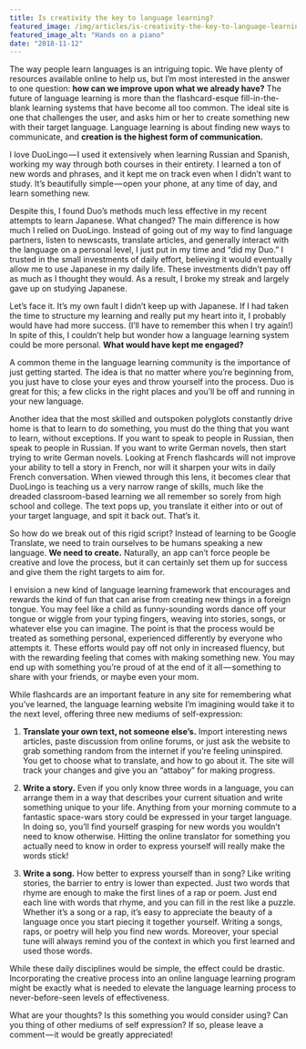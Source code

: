 ```yaml
---
title: Is creativity the key to language learning?
featured_image: /img/articles/is-creativity-the-key-to-language-learning/piano.jpeg
featured_image_alt: "Hands on a piano" 
date: "2018-11-12"
---
```


The way people learn languages is an intriguing topic. We have plenty of resources available online to help us, but I’m most interested in the answer to one question: **how can we improve upon what we already have?** The future of language learning is more than the flashcard-esque fill-in-the-blank learning systems that have become all too common. The ideal site is one that challenges the user, and asks him or her to create something new with their target language. Language learning is about finding new ways to communicate, and **creation is the highest form of communication.**

I love DuoLingo — I used it extensively when learning Russian and Spanish, working my way through both courses in their entirety. I learned a ton of new words and phrases, and it kept me on track even when I didn’t want to study. It’s beautifully simple — open your phone, at any time of day, and learn something new.

Despite this, I found Duo’s methods much less effective in my recent attempts to learn Japanese. What changed? The main difference is how much I relied on DuoLingo. Instead of going out of my way to find language partners, listen to newscasts, translate articles, and generally interact with the language on a personal level, I just put in my time and “did my Duo.” I trusted in the small investments of daily effort, believing it would eventually allow me to use Japanese in my daily life. These investments didn’t pay off as much as I thought they would. As a result, I broke my streak and largely gave up on studying Japanese.

Let’s face it. It’s my own fault I didn’t keep up with Japanese. If I had taken the time to structure my learning and really put my heart into it, I probably would have had more success. (I’ll have to remember this when I try again!) In spite of this, I couldn’t help but wonder how a language learning system could be more personal. **What would have kept me engaged?**

A common theme in the language learning community is the importance of just getting started. The idea is that no matter where you’re beginning from, you just have to close your eyes and throw yourself into the process. Duo is great for this; a few clicks in the right places and you’ll be off and running in your new language.

Another idea that the most skilled and outspoken polyglots constantly drive home is that to learn to do something, you must do the thing that you want to learn, without exceptions. If you want to speak to people in Russian, then speak to people in Russian. If you want to write German novels, then start trying to write German novels. Looking at French flashcards will not improve your ability to tell a story in French, nor will it sharpen your wits in daily French conversation. When viewed through this lens, it becomes clear that DuoLingo is teaching us a very narrow range of skills, much like the dreaded classroom-based learning we all remember so sorely from high school and college. The text pops up, you translate it either into or out of your target language, and spit it back out. That’s it.

So how do we break out of this rigid script? Instead of learning to be Google Translate, we need to train ourselves to be humans speaking a new language. **We need to create.** Naturally, an app can’t force people be creative and love the process, but it can certainly set them up for success and give them the right targets to aim for.

I envision a new kind of language learning framework that encourages and rewards the kind of fun that can arise from creating new things in a foreign tongue. You may feel like a child as funny-sounding words dance off your tongue or wiggle from your typing fingers, weaving into stories, songs, or whatever else you can imagine. The point is that the process would be treated as something personal, experienced differently by everyone who attempts it. These efforts would pay off not only in increased fluency, but with the rewarding feeling that comes with making something new. You may end up with something you’re proud of at the end of it all — something to share with your friends, or maybe even your mom.

While flashcards are an important feature in any site for remembering what you’ve learned, the language learning website I’m imagining would take it to the next level, offering three new mediums of self-expression:

1. **Translate your own text, not someone else’s.** Import interesting news articles, paste discussion from online forums, or just ask the website to grab something random from the internet if you’re feeling uninspired. You get to choose what to translate, and how to go about it. The site will track your changes and give you an “attaboy” for making progress.

2. **Write a story.** Even if you only know three words in a language, you can arrange them in a way that describes your current situation and write something unique to your life. Anything from your morning commute to a fantastic space-wars story could be expressed in your target language. In doing so, you’ll find yourself grasping for new words you wouldn’t need to know otherwise. Hitting the online translator for something you actually need to know in order to express yourself will really make the words stick!

3. **Write a song.** How better to express yourself than in song? Like writing stories, the barrier to entry is lower than expected. Just two words that rhyme are enough to make the first lines of a rap or poem. Just end each line with words that rhyme, and you can fill in the rest like a puzzle. Whether it’s a song or a rap, it’s easy to appreciate the beauty of a language once you start piecing it together yourself. Writing a songs, raps, or poetry will help you find new words. Moreover, your special tune will always remind you of the context in which you first learned and used those words.

While these daily disciplines would be simple, the effect could be drastic. Incorporating the creative process into an online language learning program might be exactly what is needed to elevate the language learning process to never-before-seen levels of effectiveness.

What are your thoughts? Is this something you would consider using? Can you thing of other mediums of self expression? If so, please leave a comment — it would be greatly appreciated!
